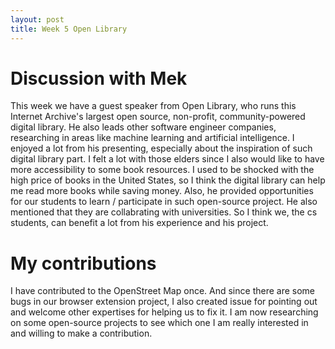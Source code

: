 ```yaml
---
layout: post
title: Week 5 Open Library
---
```


# Discussion with Mek
This week we have a guest speaker from Open Library, who runs this Internet Archive's largest open source, non-profit, community-powered digital library. He also leads other software engineer companies, researching in areas like machine learning and artificial intelligence. I enjoyed a lot from his presenting, especially about the inspiration of such digital library part. I felt a lot with those elders since I also would like to have more accessibility to some book resources. I used to be shocked with the high price of books in the United States, so I think the digital library can help me read more books while saving money. Also, he provided opportunities for our students to learn / participate in such open-source project. He also mentioned that they are collabrating with universities. So I think we, the cs students, can benefit a lot from his experience and his project.

# My contributions
I have contributed to the OpenStreet Map once. And since there are some bugs in our browser extension project, I also created issue for pointing out and welcome other expertises for helping us to fix it. I am now researching on some open-source projects to see which one I am really interested in and willing to make a contribution.
